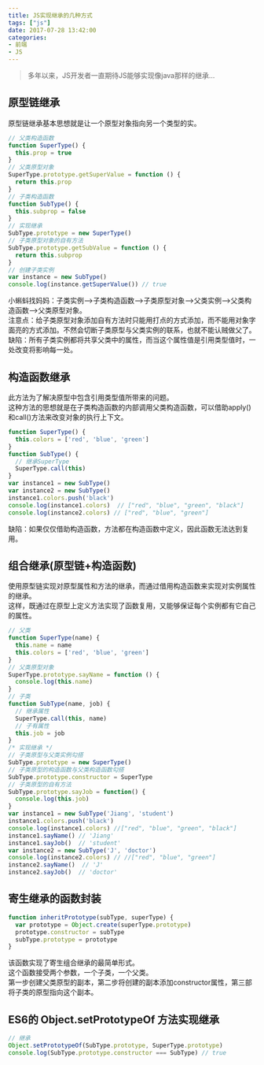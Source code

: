 ```yaml
---
title: JS实现继承的几种方式
tags: ["js"]
date: 2017-07-28 13:42:00
categories:
- 前端
- JS
---
```

> 多年以来，JS开发者一直期待JS能够实现像java那样的继承...

<!-- more -->
## 原型链继承
原型链继承基本思想就是让一个原型对象指向另一个类型的实。
```js
// 父类构造函数
function SuperType() {
  this.prop = true
}
// 父类原型对象
SuperType.prototype.getSuperValue = function () {
  return this.prop
}
// 子类构造函数
function SubType() {
  this.subprop = false
}
// 实现继承
SubType.prototype = new SuperType()
// 子类原型对象的自有方法
SubType.prototype.getSubValue = function () {
  return this.subprop
}
// 创建子类实例
var instance = new SubType()
console.log(instance.getSuperValue()) // true
```   

小蝌蚪找妈妈：子类实例-->子类构造函数-->子类原型对象-->父类实例-->父类构造函数-->父类原型对象。  
注意点：给子类原型对象添加自有方法时只能用打点的方式添加，而不能用对象字面亮的方式添加。不然会切断子类原型与父类实例的联系，也就不能认贼做父了。  
缺陷：所有子类实例都将共享父类中的属性，而当这个属性值是引用类型值时，一处改变将影响每一处。

## 构造函数继承
此方法为了解决原型中包含引用类型值所带来的问题。  
这种方法的思想就是在子类构造函数的内部调用父类构造函数，可以借助apply()和call()方法来改变对象的执行上下文。    
```js
function SuperType() {
  this.colors = ['red', 'blue', 'green']
}
function SubType() {
  // 继承SuperType
  SuperType.call(this)
}
var instance1 = new SubType()
var instance2 = new SubType()
instance1.colors.push('black')
console.log(instance1.colors)  // ["red", "blue", "green", "black"]
console.log(instance2.colors) // ["red", "blue", "green"]
```
缺陷：如果仅仅借助构造函数，方法都在构造函数中定义，因此函数无法达到复用。    

## 组合继承(原型链+构造函数)
使用原型链实现对原型属性和方法的继承，而通过借用构造函数来实现对实例属性的继承。  
这样，既通过在原型上定义方法实现了函数复用，又能够保证每个实例都有它自己的属性。
```js
// 父类
function SuperType(name) {
  this.name = name
  this.colors = ['red', 'blue', 'green']
}
// 父类原型对象
SuperType.prototype.sayName = function () {
  console.log(this.name)
}
// 子类
function SubType(name, job) {
  // 继承属性
  SuperType.call(this, name)
  // 子有属性
  this.job = job
}
/* 实现继承 */
// 子类原型与父类实例勾搭
SubType.prototype = new SuperType()
// 子类原型的构造函数与父类构造函数勾搭
SubType.prototype.constructor = SuperType
// 子类原型的自有方法
SubType.prototype.sayJob = function() {
  console.log(this.job)
}
var instance1 = new SubType('Jiang', 'student')
instance1.colors.push('black')
console.log(instance1.colors) //["red", "blue", "green", "black"]
instance1.sayName() // 'Jiang'
instance1.sayJob()  // 'student'
var instance2 = new SubType('J', 'doctor')
console.log(instance2.colors) // //["red", "blue", "green"]
instance2.sayName()  // 'J'
instance2.sayJob()  // 'doctor'
```

## 寄生继承的函数封装
```js
function inheritPrototype(subType, superType) {
  var prototype = Object.create(superType.prototype)
  prototype.constructor = subType
  subType.prototype = prototype
}
```
该函数实现了寄生组合继承的最简单形式。  
这个函数接受两个参数，一个子类，一个父类。  
第一步创建父类原型的副本，第二步将创建的副本添加constructor属性，第三部将子类的原型指向这个副本。

## ES6的 Object.setPrototypeOf 方法实现继承
```js
// 继承
Object.setPrototypeOf(SubType.prototype, SuperType.prototype)
console.log(SubType.prototype.constructor === SubType) // true
```
